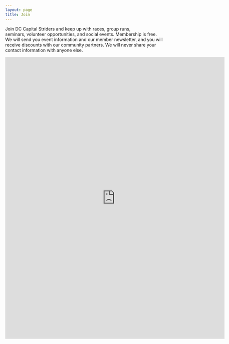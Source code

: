 ```yaml
---
layout: page
title: Join
---
```

Join DC Capital Striders and keep up with races, group runs, seminars,&nbsp;volunteer opportunities,&nbsp;and social events.&nbsp;Membership is free. We will send you event information and our member newsletter, and you will receive discounts with our community partners. We will never share your contact information with anyone else.

<div><iframe style="border: none;" src="http://salsa3.salsalabs.com/o/50193/signup_page/join" width="700" height="900" scrolling="no"></iframe></div>

